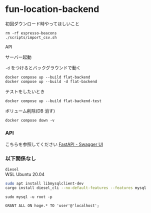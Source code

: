 # fun-location-backend

初回ダウンロード時やってほしいこと
```
rm -rf espresso-beacons
./scripts/import_csv.sh
```

API

サーバー起動

`-d` をつけるとバックグラウンドで動く
```
docker compose up --build flat-backend
docker compose up --build -d flat-backend
```

テストをしたいとき

```
docker compose up --build flat-backend-test
```

ボリューム削除(DB 消す)

```
docker compose down -v
```

### API

こちらを参照してください
[FastAPI - Swagger UI](http://34.68.157.198:8080/docs#/)

### 以下関係なし

`diesel`  
WSL Ubuntu 20.04

```bash
sudo apt install libmysqlclient-dev
cargo install diesel_cli --no-default-features --features mysql
```

```
sudo mysql -u root -p
```

```
GRANT ALL ON hoge.* TO 'user'@'localhost';
```
